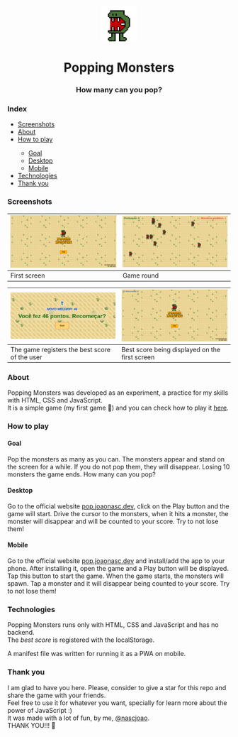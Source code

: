<div align="center">
  <img src="./images/monster.gif" width="80px">
  <h1>Popping Monsters</h1>
  <h3>How many can you pop?<h3>
</div>

### Index
<ul>
  <a href="#screenshots"><li>Screenshots</li></a>
  <a href="#about"><li>About</li></a>
  <a href="#how-to-play"><li>How to play</li></a>
    <ul>
      <a href="#goal"><li>Goal</li></a>
      <a href="#desktop"><li>Desktop</li></a>
      <a href="#mobile"><li>Mobile</li></a>
    </ul>
  <a href="#technologies"><li>Technologies</li></a>
  <a href="#thank-you"><li>Thank you</li></a>
</ul>

### Screenshots
<div align="center">

  | <img src="./images/screenshots/pop01.png" width="400px"> | <img src="./images/screenshots/pop02.png" width="400px"> |
  |--------------|------------|
  | First screen | Game round |
  
  | <img src="./images/screenshots/pop03.png" width="400px"> | <img src="./images/screenshots/pop04.png" width="400px"> |
  |-----------------------------------------------|------------------------------------------------|
  | The game registers the best score of the user | Best score being displayed on the first screen |
  
</div>

### About
Popping Monsters was developed as an experiment, a practice for my skills with HTML, CSS and JavaScript.<br>
It is a simple game (my first game 🤩️) and you can check how to play it [here](#how-to-play).

### How to play

#### Goal
Pop the monsters as many as you can. The monsters appear and stand on the screen for a while. If you do not pop them, they will disappear.
Losing 10 monsters the game ends. How many can you pop?

#### Desktop
Go to the official website [pop.joaonasc.dev](https://pop.joaonasc.dev), click on the Play button and the game will start.
Drive the cursor to the monsters, when it hits a monster, the monster will disappear and will be counted to your score. Try to not lose them!

#### Mobile
Go to the official website [pop.joaonasc.dev](https://pop.joaonasc.dev) and install/add the app to your phone. After installing it, open the game and a
Play button will be displayed. Tap this button to start the game. When the game starts, the monsters will spawn. 
Tap a monster and it will disappear being counted to your score. Try to not lose them!

### Technologies
Popping Monsters runs only with HTML, CSS and JavaScript and has no backend.<br>
The _best score_ is registered with the localStorage.

A manifest file was written for running it as a PWA on mobile.

### Thank you
I am glad to have you here. Please, consider to give a star for this repo and share the game with your friends.<br>
Feel free to use it for whatever you want, specially for learn more about the power of JavaScript :)<br>
It was made with a lot of fun, by me, [@nascjoao](https://github.com/nascjoao).<br>
THANK YOU!!! 💙️
